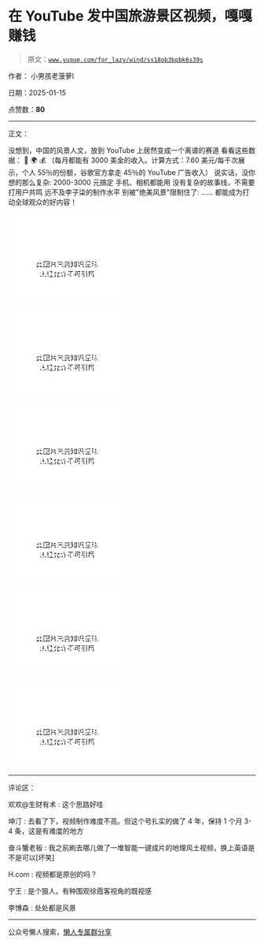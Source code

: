 # 在 YouTube 发中国旅游景区视频，嘎嘎赚钱

> 原文：[`www.yuque.com/for_lazy/wind/ss18ob3bpbk6s39s`](https://www.yuque.com/for_lazy/wind/ss18ob3bpbk6s39s)

作者： 小男孩老菠萝

日期：2025-01-15

点赞数：**80**

* * *

正文：

没想到，中国的风景人文，放到 YouTube 上居然变成一个离谱的赛道 看看这些数据： 👀  🌍  💰 （每月都能有 3000 美金的收入。计算方式：7.60 美元/每千次展示，个人 55％的份额，谷歌官方拿走 45％的 YouTube 广告收入）
说实话，没你想的那么复杂: 2000-3000 元搞定 手机、相机都能用 没有复杂的故事线，不需要打用户共鸣 远不及李子柒的制作水平
别被"绝美风景"限制住了: …… 都能成为打动全球观众的好内容！

![](img/bfa0c6385f5e115dcd84448c27527745.png "None")

![](img/502437973259778927d62743641f49c3.png "None")

![](img/b09ae20d9dfe5ef55b632e76252f0b16.png "None")

![](img/6c4d60f21ad4abe9689abb2856f6d4ee.png "None")

![](img/839a08f75194945d8c630c314313f509.png "None")

![](img/106f33a2e94ee3dfdebf8c94e0a661d3.png "None")

* * *

评论区：

欢欢@生财有术 : 这个思路好哇

坤汀 : 去看了下，视频制作难度不高。但这个号扎实的做了 4 年，保持 1 个月 3-4 条，这是有难度的地方

奋斗蟹老板 : 我之前刷去哪儿做了一堆智能一键成片的地理风土视频，换上英语是不是可以[坏笑]

H.com : 视频都是原创的吗？

宁王 : 是个狠人，有种围观徐霞客视角的既视感

李博森 : 处处都是风景

* * *

公众号懒人搜索，[懒人专属群分享](https://lazybook.fun/#/blog/group)